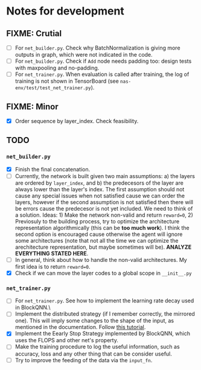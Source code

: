 # Notes for development

## FIXME: Crutial

- [ ] For `net_builder.py`. Check why BatchNormalization is giving more outputs in graph, which were not indicated in the code.
- [ ] For `net_builder.py`. Check if `Add` node needs padding too: design tests with maxpooling and no-padding.
- [ ] For `net_trainer.py`. When evaluation is called after training, the log of training is not shown in TensorBoard (see `nas-env/test/test_net_trainer.py`).

## FIXME: Minor

- [X] Order sequence by layer_index. Check feasibility.

## TODO

### `net_builder.py`

- [X] Finish the final concatenation.
- [ ] Currently, the network is built given two main assumptions: a) the layers are ordered by `layer_index`, and b) the predecesors of the layer are always lower than the layer's index. The first assumption should not cause any special issues when not satisfied cause we can order the layers, however if the second assumption is not satisfied then there will be errors cause the predecesor is not yet included. We need to think of a solution. Ideas: 1) Make the network non-valid and return `reward=0`, 2) Previosuly to the building process, try to optimize the architecture representation algorithmically (this can be **too much work**). I think the second option is encouraged cause otherwise the agent will ignore some architectures (note that not all the time we can optimize the arechitecture representation, but maybe sometimes will be). **ANALYZE EVERYTHING STATED HERE**.
- [ ] In general, think about how to handle the non-valid architectures. My first idea is to return `reward=0`.
- [X] Check if we can move the layer codes to a global scope in `__init__.py`

### `net_trainer.py`

- [ ] For `net_trainer.py`. See how to implement the learning rate decay used in BlockQNN.\
- [ ] Implement the distributed strategy (if I remember correctly, the mirrored one). This will imply some changes to the shape of the input, as mentioned in the documentation. Follow [this tutorial](https://www.tensorflow.org/guide/distribute_strategy).
- [X] Implement the Eearly Stop Strategy implemented by BlockQNN, which uses the FLOPS and other net's property.
- [ ] Make the training procedure to log the useful information, such as accuracy, loss and any other thing that can be consider useful.
- [ ] Try to improve the feeding of the data via the `input_fn`.
